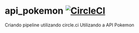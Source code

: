 # api_pokemon [![CircleCI](https://circleci.com/gh/cristissouza/api_pokemon.svg?style=svg)](https://circleci.com/gh/cristissouza/api_pokemon)

Criando pipeline utilizando circle.ci
Utilizando a API Pokemon
